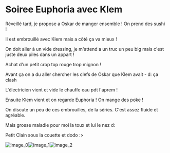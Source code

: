 # Soiree Euphoria avec Klem

Réveillé tard, je propose a Oskar de manger ensemble ! On prend des sushi ! 

Il est embrouillé avec Klem mais a côté ça va mieux ! 

On doit aller à un vide dressing, je m'attend a un truc un peu big mais c'est juste deux piles dans un appart !

Achat d'un petit crop top rouge trop mignon !

Avant ça on a du aller chercher les clefs de Oskar que Klem avait - d: ça clash 

L'électricien vient et vide le chauffe eau pdt l'aprem !

Ensuite Klem vient et on regarde Euphoria ! On mange des poke !

On discute un peu de ces embrouilles, de la séries. C'est assez fluide et agréable.

Mais grosse maladie pour moi la toux et lui le nez d:

Petit Clain sous la couette et dodo :>

![image_0](images/image_2.jpg)![image_1](images/image_3.jpg)![image_2](images/image_4.jpg)